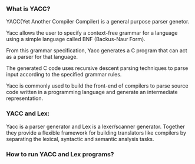 ### What is YACC?
YACC(Yet Another Compiler Compiler) is a general purpose parser genetor.


Yacc allows the user to specify a context-free grammar for a language using a simple language called BNF (Backus-Naur Form).

From this grammar specification, Yacc generates a C program that can act as a parser for that language.

The generated C code uses recursive descent parsing techniques to parse input according to the specified grammar rules.

Yacc is commonly used to build the front-end of compilers to parse source code written in a programming language and generate an intermediate representation.

### YACC and Lex: 
Yacc is a parser generator and Lex is a lexer/scanner generator. Together they provide a flexible framework for building translators like compilers by separating the lexical, syntactic and semantic analysis tasks. 

### How to run YACC and Lex programs?

